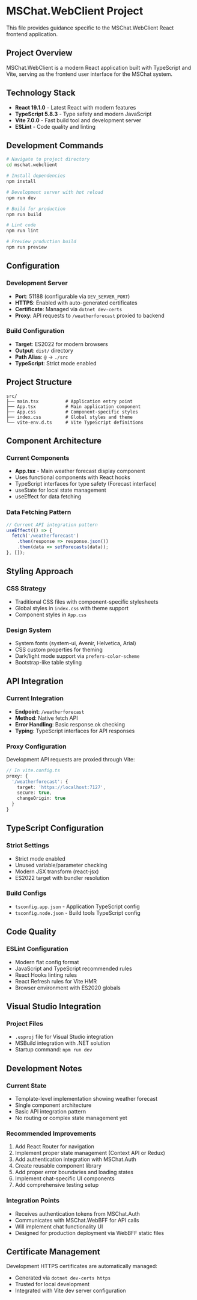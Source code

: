# MSChat.WebClient Project

This file provides guidance specific to the MSChat.WebClient React frontend application.

## Project Overview

MSChat.WebClient is a modern React application built with TypeScript and Vite, serving as the frontend user interface for the MSChat system.

## Technology Stack

- **React 19.1.0** - Latest React with modern features
- **TypeScript 5.8.3** - Type safety and modern JavaScript
- **Vite 7.0.0** - Fast build tool and development server
- **ESLint** - Code quality and linting

## Development Commands

```bash
# Navigate to project directory
cd mschat.webclient

# Install dependencies
npm install

# Development server with hot reload
npm run dev

# Build for production
npm run build

# Lint code
npm run lint

# Preview production build
npm run preview
```

## Configuration

### Development Server
- **Port**: 51188 (configurable via `DEV_SERVER_PORT`)
- **HTTPS**: Enabled with auto-generated certificates
- **Certificate**: Managed via `dotnet dev-certs`
- **Proxy**: API requests to `/weatherforecast` proxied to backend

### Build Configuration
- **Target**: ES2022 for modern browsers
- **Output**: `dist/` directory
- **Path Alias**: `@` → `./src`
- **TypeScript**: Strict mode enabled

## Project Structure

```
src/
├── main.tsx          # Application entry point
├── App.tsx           # Main application component
├── App.css           # Component-specific styles
├── index.css         # Global styles and theme
└── vite-env.d.ts     # Vite TypeScript definitions
```

## Component Architecture

### Current Components
- **App.tsx** - Main weather forecast display component
- Uses functional components with React hooks
- TypeScript interfaces for type safety (Forecast interface)
- useState for local state management
- useEffect for data fetching

### Data Fetching Pattern
```typescript
// Current API integration pattern
useEffect(() => {
  fetch('/weatherforecast')
    .then(response => response.json())
    .then(data => setForecasts(data));
}, []);
```

## Styling Approach

### CSS Strategy
- Traditional CSS files with component-specific stylesheets
- Global styles in `index.css` with theme support
- Component styles in `App.css`

### Design System
- System fonts (system-ui, Avenir, Helvetica, Arial)
- CSS custom properties for theming
- Dark/light mode support via `prefers-color-scheme`
- Bootstrap-like table styling

## API Integration

### Current Integration
- **Endpoint**: `/weatherforecast`
- **Method**: Native fetch API
- **Error Handling**: Basic response.ok checking
- **Typing**: TypeScript interfaces for API responses

### Proxy Configuration
Development API requests are proxied through Vite:
```typescript
// In vite.config.ts
proxy: {
  '/weatherforecast': {
    target: 'https://localhost:7127',
    secure: true,
    changeOrigin: true
  }
}
```

## TypeScript Configuration

### Strict Settings
- Strict mode enabled
- Unused variable/parameter checking
- Modern JSX transform (react-jsx)
- ES2022 target with bundler resolution

### Build Configs
- `tsconfig.app.json` - Application TypeScript config
- `tsconfig.node.json` - Build tools TypeScript config

## Code Quality

### ESLint Configuration
- Modern flat config format
- JavaScript and TypeScript recommended rules
- React Hooks linting rules
- React Refresh rules for Vite HMR
- Browser environment with ES2020 globals

## Visual Studio Integration

### Project Files
- `.esproj` file for Visual Studio integration
- MSBuild integration with .NET solution
- Startup command: `npm run dev`

## Development Notes

### Current State
- Template-level implementation showing weather forecast
- Single component architecture
- Basic API integration pattern
- No routing or complex state management yet

### Recommended Improvements
1. Add React Router for navigation
2. Implement proper state management (Context API or Redux)
3. Add authentication integration with MSChat.Auth
4. Create reusable component library
5. Add proper error boundaries and loading states
6. Implement chat-specific UI components
7. Add comprehensive testing setup

### Integration Points
- Receives authentication tokens from MSChat.Auth
- Communicates with MSChat.WebBFF for API calls
- Will implement chat functionality UI
- Designed for production deployment via WebBFF static files

## Certificate Management

Development HTTPS certificates are automatically managed:
- Generated via `dotnet dev-certs https`
- Trusted for local development
- Integrated with Vite dev server configuration